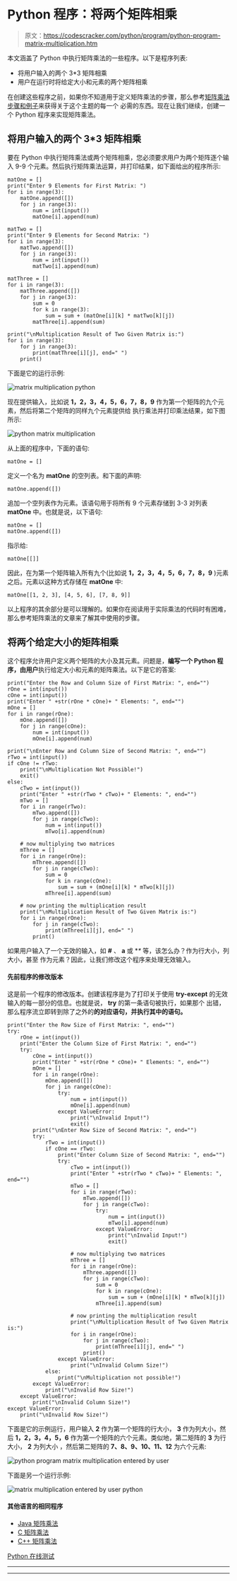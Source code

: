 # Python 程序：将两个矩阵相乘

> 原文：<https://codescracker.com/python/program/python-program-matrix-multiplication.htm>

本文涵盖了 Python 中执行矩阵乘法的一些程序。以下是程序列表:

*   将用户输入的两个 3*3 矩阵相乘
*   用户在运行时将给定大小和元素的两个矩阵相乘

在创建这些程序之前，如果你不知道用于定义矩阵乘法的步骤，那么参考[矩阵乘法步骤和例子](/nonprog/matrix-multiplication.htm)来获得关于这个主题的每一个 必需的东西。现在让我们继续，创建一个 Python 程序来实现矩阵乘法。

## 将用户输入的两个 3*3 矩阵相乘

要在 Python 中执行矩阵乘法或两个矩阵相乘，您必须要求用户为两个矩阵逐个输入 9-9 个元素。然后执行矩阵乘法运算，并打印结果，如下面给出的程序所示:

```
matOne = []
print("Enter 9 Elements for First Matrix: ")
for i in range(3):
    matOne.append([])
    for j in range(3):
        num = int(input())
        matOne[i].append(num)

matTwo = []
print("Enter 9 Elements for Second Matrix: ")
for i in range(3):
    matTwo.append([])
    for j in range(3):
        num = int(input())
        matTwo[i].append(num)

matThree = []
for i in range(3):
    matThree.append([])
    for j in range(3):
        sum = 0
        for k in range(3):
            sum = sum + (matOne[i][k] * matTwo[k][j])
        matThree[i].append(sum)

print("\nMultiplication Result of Two Given Matrix is:")
for i in range(3):
    for j in range(3):
        print(matThree[i][j], end=" ")
    print()
```

下面是它的运行示例:

![matrix multiplication python](img/12b6ac1c77b38d71d7e31081c125be2c.png)

现在提供输入，比如说 **1，2，3，4，5，6，7，8，9** 作为第一个矩阵的九个元素，然后将第二个矩阵的同样九个元素提供给 执行乘法并打印乘法结果，如下图所示:

![python matrix multiplication](img/953bd19ffdb4482774dff73bb1c32983.png)

从上面的程序中，下面的语句:

```
matOne = []
```

定义一个名为 **matOne** 的空列表。和下面的声明:

```
matOne.append([])
```

追加一个空列表作为元素。该语句用于将所有 9 个元素存储到 3-3 对列表 **matOne** 中。也就是说，以下语句:

```
matOne = []
matOne.append([])
```

指示给:

```
matOne[[]]
```

因此，在为第一个矩阵输入所有九个(比如说 **1，2，3，4，5，6，7，8，9** )元素之后。元素以这种方式存储在 **matOne** 中:

```
matOne[[1, 2, 3], [4, 5, 6], [7, 8, 9]]
```

以上程序的其余部分是可以理解的。如果你在阅读用于实际乘法的代码时有困难，那么参考矩阵乘法的文章来了解其中使用的步骤。

## 将两个给定大小的矩阵相乘

这个程序允许用户定义两个矩阵的大小及其元素。问题是，**编写一个 Python 程序，由用户**执行给定大小和元素的矩阵乘法。以下是它的答案:

```
print("Enter the Row and Column Size of First Matrix: ", end="")
rOne = int(input())
cOne = int(input())
print("Enter " +str(rOne * cOne)+ " Elements: ", end="")
mOne = []
for i in range(rOne):
    mOne.append([])
    for j in range(cOne):
        num = int(input())
        mOne[i].append(num)

print("\nEnter Row and Column Size of Second Matrix: ", end="")
rTwo = int(input())
if cOne != rTwo:
    print("\nMultiplication Not Possible!")
    exit()
else:
    cTwo = int(input())
    print("Enter " +str(rTwo * cTwo)+ " Elements: ", end="")
    mTwo = []
    for i in range(rTwo):
        mTwo.append([])
        for j in range(cTwo):
            num = int(input())
            mTwo[i].append(num)

    # now multiplying two matrices
    mThree = []
    for i in range(rOne):
        mThree.append([])
        for j in range(cTwo):
            sum = 0
            for k in range(cOne):
                sum = sum + (mOne[i][k] * mTwo[k][j])
            mThree[i].append(sum)

    # now printing the multiplication result
    print("\nMultiplication Result of Two Given Matrix is:")
    for i in range(rOne):
        for j in range(cTwo):
            print(mThree[i][j], end=" ")
        print()
```

如果用户输入了一个无效的输入，如 **#** 、 **a** 或 **\** 等，该怎么办？作为行大小，列大小，甚至 作为元素？因此，让我们修改这个程序来处理无效输入。

#### 先前程序的修改版本

这是前一个程序的修改版本。创建该程序是为了打印关于使用 **try-except** 的无效输入的每一部分的信息。也就是说， **try** 的第一条语句被执行，如果那个 出错，那么程序流立即转到除了之外的**的对应语句，并执行其中的语句。**

```
print("Enter the Row Size of First Matrix: ", end="")
try:
    rOne = int(input())
    print("Enter the Column Size of First Matrix: ", end="")
    try:
        cOne = int(input())
        print("Enter " +str(rOne * cOne)+ " Elements: ", end="")
        mOne = []
        for i in range(rOne):
            mOne.append([])
            for j in range(cOne):
                try:
                    num = int(input())
                    mOne[i].append(num)
                except ValueError:
                    print("\nInvalid Input!")
                    exit()
        print("\nEnter Row Size of Second Matrix: ", end="")
        try:
            rTwo = int(input())
            if cOne == rTwo:
                print("Enter Column Size of Second Matrix: ", end="")
                try:
                    cTwo = int(input())
                    print("Enter " +str(rTwo * cTwo)+ " Elements: ", end="")
                    mTwo = []
                    for i in range(rTwo):
                        mTwo.append([])
                        for j in range(cTwo):
                            try:
                                num = int(input())
                                mTwo[i].append(num)
                            except ValueError:
                                print("\nInvalid Input!")
                                exit()

                    # now multiplying two matrices
                    mThree = []
                    for i in range(rOne):
                        mThree.append([])
                        for j in range(cTwo):
                            sum = 0
                            for k in range(cOne):
                                sum = sum + (mOne[i][k] * mTwo[k][j])
                            mThree[i].append(sum)

                    # now printing the multiplication result
                    print("\nMultiplication Result of Two Given Matrix is:")
                    for i in range(rOne):
                        for j in range(cTwo):
                            print(mThree[i][j], end=" ")
                        print()
                except ValueError:
                    print("\nInvalid Column Size!")
            else:
                print("\nMultiplication not possible!")
        except ValueError:
            print("\nInvalid Row Size!")
    except ValueError:
        print("\nInvalid Column Size!")
except ValueError:
    print("\nInvalid Row Size!")
```

下面是它的示例运行，用户输入 **2** 作为第一个矩阵的行大小， **3** 作为列大小，然后 **1，2，3，4，5，6** 作为第一个矩阵的六个元素。类似地，第二矩阵的 **3** 为行大小， **2** 为列大小 ，然后第二矩阵的 **7、8、9、10、11、12** 为六个元素:

![python program matrix multiplication entered by user](img/30b7352b87acaa5fed62867eaa07ed7d.png)

下面是另一个运行示例:

![matrix multiplication entered by user python](img/322854072445389de4db9d2be86c5175.png)

#### 其他语言的相同程序

*   [Java 矩阵乘法](/java/program/java-program-multiply-two-matrices.htm)
*   [C 矩阵乘法](/c/program/c-program-multiply-two-matrices.htm)
*   [C++ 矩阵乘法](/cpp/program/cpp-program-multiply-two-matrices.htm)

[Python 在线测试](/exam/showtest.php?subid=10)

* * *

* * *